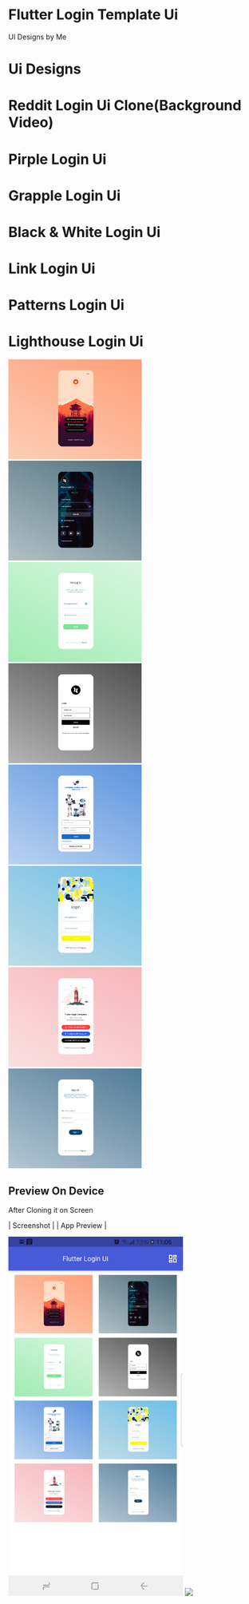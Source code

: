# Flutter Login Template Ui

UI Designs by Me

# Ui Designs

# Reddit Login Ui Clone(Background Video)

# Pirple Login Ui

# Grapple Login Ui

# Black & White Login Ui

# Link Login Ui

# Patterns Login Ui

# Lighthouse Login Ui

<img src="assets/ui/Reddit_login_ui.jpg" height="200em" /> <img src="assets/ui/Pirple_login_ui.jpg" height="200em" />
<img src="assets/ui/Grapple_login_ui.jpg" height="200em" /> <img src="assets/ui/Black&White_login_ui.jpg" height="200em" />
<img src="assets/ui/Link_login_ui.jpg" height="200em" /> <img src="assets/ui/Patterns_login_ui.jpg" height="200em" />
<img src="assets/ui/Lighthouse_login_ui.jpg" height="200em" /> <img src="assets/ui/Login_ui.jpg" height="200em" />

## Preview On Device

After Cloning it on Screen

| Screenshot | | App Preview |

<img src= "assets/screenshots/flutter_01.png" width="350"> <img src="assets/screenshots/login.gif" width="400">
